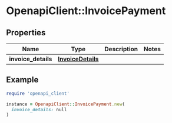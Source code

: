 # OpenapiClient::InvoicePayment

## Properties

| Name | Type | Description | Notes |
| ---- | ---- | ----------- | ----- |
| **invoice_details** | [**InvoiceDetails**](InvoiceDetails.md) |  |  |

## Example

```ruby
require 'openapi_client'

instance = OpenapiClient::InvoicePayment.new(
  invoice_details: null
)
```

